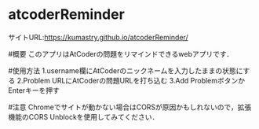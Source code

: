 # atcoderReminder
サイトURL:https://kumastry.github.io/atcoderReminder/

#概要
このアプリはAtCoderの問題をリマインドできるwebアプリです．

#使用方法
1.username欄にAtCoderのニックネームを入力したままの状態にする
2.Problem URLにAtCoderの問題URLを打ち込む
3.Add ProblemボタンかEnterキーを押す

#注意
Chromeでサイトが動かない場合はCORSが原因かもしれないので，拡張機能のCORS Unblockを使用してみてください．
